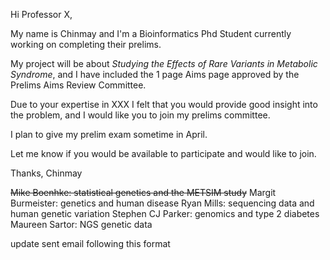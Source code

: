 Hi Professor X,

My name is Chinmay and I'm a Bioinformatics Phd Student currently working on completing their prelims.

My project will be about *Studying the Effects of Rare Variants in Metabolic Syndrome*, and I have included the 1 page Aims page approved by the Prelims Aims Review Committee.

Due to your expertise in XXX I felt that you would provide good insight into the problem, and I would like you to join my prelims committee.

I plan to give my prelim exam sometime in April.

Let me know if you would be available to participate and would like to join.

Thanks,
Chinmay

~~Mike Boenhke: statistical genetics and the METSIM study~~
Margit Burmeister: genetics and human disease
Ryan Mills: sequencing data and human genetic variation
Stephen CJ Parker: genomics and type 2 diabetes
Maureen Sartor: NGS genetic data

update sent email following this format
